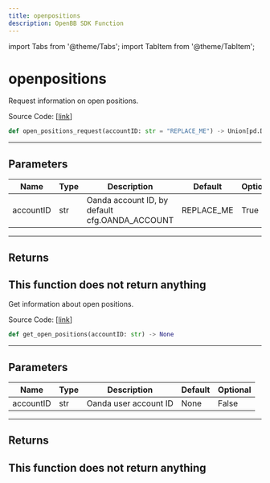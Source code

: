 ```yaml
---
title: openpositions
description: OpenBB SDK Function
---
```


import Tabs from '@theme/Tabs';
import TabItem from '@theme/TabItem';

# openpositions

<Tabs>
<TabItem value="model" label="Model" default>

Request information on open positions.

Source Code: [[link](https://github.com/OpenBB-finance/OpenBBTerminal/tree/main/openbb_terminal/forex/oanda/oanda_model.py#L378)]
```python
def open_positions_request(accountID: str = "REPLACE_ME") -> Union[pd.DataFrame, bool]
```
---
## Parameters
| Name | Type | Description | Default | Optional |
| ---- | ---- | ----------- | ------- | -------- |
| accountID | str | Oanda account ID, by default cfg.OANDA_ACCOUNT | REPLACE_ME | True |

---
## Returns
This function does not return anything
---


</TabItem>
<TabItem value="view" label="View">

Get information about open positions.

Source Code: [[link](https://github.com/OpenBB-finance/OpenBBTerminal/tree/main/openbb_terminal/forex/oanda/oanda_view.py#L216)]
```python
def get_open_positions(accountID: str) -> None
```
---
## Parameters
| Name | Type | Description | Default | Optional |
| ---- | ---- | ----------- | ------- | -------- |
| accountID | str | Oanda user account ID | None | False |

---
## Returns
This function does not return anything
---


</TabItem>
</Tabs>